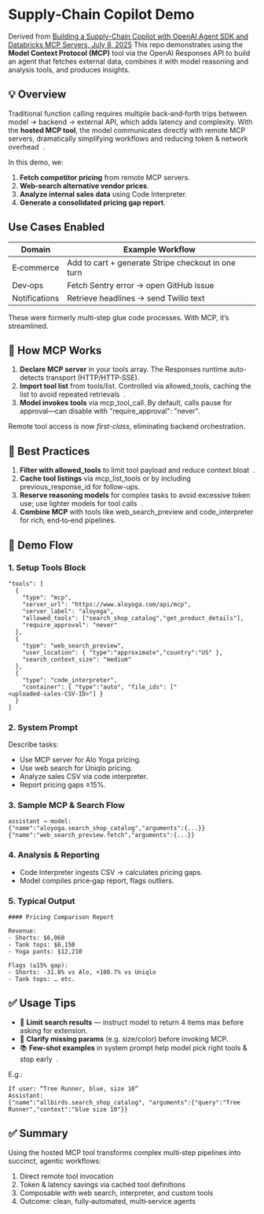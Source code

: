 # Supply‑Chain Copilot Demo
Derived from [Building a Supply-Chain Copilot with OpenAI Agent SDK and Databricks MCP Servers, July 8, 2025](https://cookbook.openai.com/examples/mcp/mcp_tool_guide)
This repo demonstrates using the **Model Context Protocol (MCP)** tool via the OpenAI Responses API to build an agent that fetches external data, combines it with model reasoning and analysis tools, and produces insights.

## 💡 Overview
Traditional function calling requires multiple back‑and‑forth trips between model → backend → external API, which adds latency and complexity. With the **hosted MCP tool**, the model communicates directly with remote MCP servers, dramatically simplifying workflows and reducing token & network overhead  .

In this demo, we:
1. **Fetch competitor pricing** from remote MCP servers.
2. **Web‑search alternative vendor prices**.
3. **Analyze internal sales data** using Code Interpreter.
4. **Generate a consolidated pricing gap report**.

## Use Cases Enabled
|**Domain**|**Example Workflow**|
|---|---|
|E‑commerce|Add to cart + generate Stripe checkout in one turn|
|Dev‑ops|Fetch Sentry error → open GitHub issue|
|Notifications|Retrieve headlines → send Twilio text|

These were formerly multi-step glue code processes. With MCP, it’s streamlined.


## 🔧 How MCP Works
1. **Declare MCP server** in your tools array. The Responses runtime auto-detects transport (HTTP/HTTP‑SSE).
2. **Import tool list** from tools/list. Controlled via allowed_tools, caching the list to avoid repeated retrievals  .
3. **Model invokes tools** via mcp_tool_call. By default, calls pause for approval—can disable with "require_approval": "never".

Remote tool access is now _first-class_, eliminating backend orchestration.

## 🚀 Best Practices
1. **Filter with allowed_tools** to limit tool payload and reduce context bloat  .
2. **Cache tool listings** via mcp_list_tools or by including previous_response_id for follow-ups.
3. **Reserve reasoning models** for complex tasks to avoid excessive token use; use lighter models for tool calls  .
4. **Combine MCP** with tools like web_search_preview and code_interpreter for rich, end‑to‑end pipelines.

## 🧵 Demo Flow

### **1. Setup Tools Block**
```
"tools": [
  {
    "type": "mcp",
    "server_url": "https://www.aloyoga.com/api/mcp",
    "server_label": "aloyoga",
    "allowed_tools": ["search_shop_catalog","get_product_details"],
    "require_approval": "never"
  },
  {
    "type": "web_search_preview",
    "user_location": { "type":"approximate","country":"US" },
    "search_context_size": "medium"
  },
  {
    "type": "code_interpreter",
    "container": { "type":"auto", "file_ids": ["<uploaded‑sales‑CSV‑ID>"] }
  }
]
```
### **2. System Prompt**
Describe tasks:
- Use MCP server for Alo Yoga pricing.
- Use web search for Uniqlo pricing.
- Analyze sales CSV via code interpreter.
- Report pricing gaps ≥15%.

### **3. Sample MCP & Search Flow**
```
assistant → model:
{"name":"aloyoga.search_shop_catalog","arguments":{...}}
{"name":"web_search_preview.fetch","arguments":{...}}
```

### **4. Analysis & Reporting**
- Code Interpreter ingests CSV → calculates pricing gaps.
- Model compiles price‑gap report, flags outliers.

### **5. Typical Output**
```
#### Pricing Comparison Report

Revenue:
- Shorts: $6,060
- Tank tops: $6,150
- Yoga pants: $12,210

Flags (≥15% gap):
- Shorts: ‑31.8% vs Alo, +100.7% vs Uniqlo
- Tank tops: … etc.
```

## **✅ Usage Tips**
- 📌 **Limit search results** — instruct model to return 4 items max before asking for extension.
- 🎯 **Clarify missing params** (e.g. size/color) before invoking MCP.
- 📚 **Few-shot examples** in system prompt help model pick right tools & stop early  .

E.g.:
```
If user: “Tree Runner, blue, size 10”
Assistant:
{"name":"allbirds.search_shop_catalog", "arguments":{"query":"Tree Runner","context":"blue size 10"}}
```

## **✅ Summary**
Using the hosted MCP tool transforms complex multi‑step pipelines into succinct, agentic workflows:
1. Direct remote tool invocation
2. Token & latency savings via cached tool definitions
3. Composable with web search, interpreter, and custom tools
4. Outcome: clean, fully‑automated, multi‑service agents 